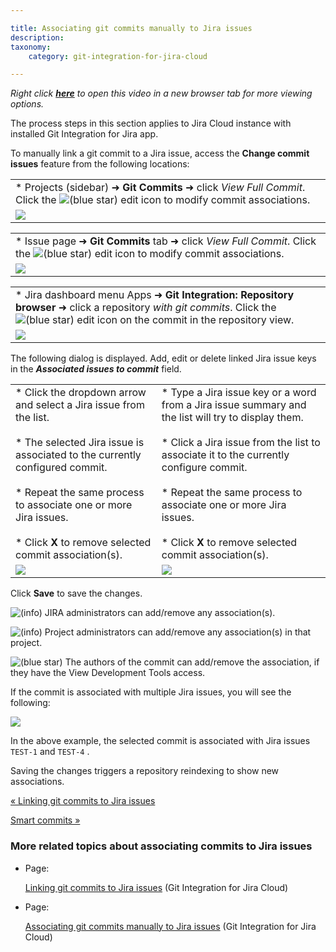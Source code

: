 ```yaml
---

title: Associating git commits manually to Jira issues
description:
taxonomy:
    category: git-integration-for-jira-cloud

---
```

_Right click_ [_**here**_](https://bigbrassband.wistia.com/medias/cq3r68b9ou) _to open this video in a new browser tab for more viewing options._

The process steps in this section applies to Jira Cloud instance with installed Git Integration for Jira app.


To manually link a git commit to a Jira issue, access the **Change commit issues** feature from the following locations:

|     |
| --- |
| *   Projects (sidebar) ➜ **Git Commits** ➜ click _View Full Commit_. Click the ![(blue star)](/wiki/s/-1639011364/6452/8b4898d3c114827e64ec143b4fa79bb76a6cfa5b/_/images/icons/emoticons/star_blue.png) edit icon to modify commit associations. |
| ![](https://bigbrassband.atlassian.net/wiki/download/attachments/1923025256/gitcloud-view-full-commit-dlg-sel.png?version=1&modificationDate=1645083351662&cacheVersion=1&api=v2) |

|     |
| --- |
| *   Issue page ➜ **Git Commits** tab ➜ click _View Full Commit_. Click the ![(blue star)](/wiki/s/-1639011364/6452/8b4898d3c114827e64ec143b4fa79bb76a6cfa5b/_/images/icons/emoticons/star_blue.png) edit icon to modify commit associations. |
| ![](https://bigbrassband.atlassian.net/wiki/download/attachments/1923025256/gitcloud-view-full-commit-issue-page-sel.png?version=1&modificationDate=1645083924640&cacheVersion=1&api=v2) |

|     |
| --- |
| *   Jira dashboard menu Apps ➜ **Git Integration: Repository browser** ➜ click a repository _with git commits_. Click the ![(blue star)](/wiki/s/-1639011364/6452/8b4898d3c114827e64ec143b4fa79bb76a6cfa5b/_/images/icons/emoticons/star_blue.png) edit icon on the commit in the repository view. |
| ![](https://bigbrassband.atlassian.net/wiki/download/attachments/1923025256/gitcloud-repo-browser-assoc-sel-with-browse.png?version=2&modificationDate=1645085300064&cacheVersion=1&api=v2) |


The following dialog is displayed. Add, edit or delete linked Jira issue keys in the _**Associated issues to commit**_ field.

|     |     |
| --- | --- |
| *   Click the dropdown arrow and select a Jira issue from the list.<br>    <br>*   The selected Jira issue is associated to the currently configured commit.<br>    <br>*   Repeat the same process to associate one or more Jira issues.<br>    <br>*   Click **X** to remove selected commit association(s). | *   Type a Jira issue key or a word from a Jira issue summary and the list will try to display them.<br>    <br>*   Click a Jira issue from the list to associate it to the currently configure commit.<br>    <br>*   Repeat the same process to associate one or more Jira issues.<br>    <br>*   Click **X** to remove selected commit association(s). |
| ![](https://bigbrassband.atlassian.net/wiki/download/attachments/1923025256/gitcloud-assoc-commits-dlg-dropdown.png?version=1&modificationDate=1645085650577&cacheVersion=1&api=v2) | ![](https://bigbrassband.atlassian.net/wiki/download/attachments/1923025256/gitcloud-assoc-commits-dlg-typetext.png?version=1&modificationDate=1645085657664&cacheVersion=1&api=v2) |


Click **Save** to save the changes.

![(info)](/wiki/s/-1639011364/6452/8b4898d3c114827e64ec143b4fa79bb76a6cfa5b/_/images/icons/emoticons/information.png) JIRA administrators can add/remove any association(s).

![(info)](/wiki/s/-1639011364/6452/8b4898d3c114827e64ec143b4fa79bb76a6cfa5b/_/images/icons/emoticons/information.png) Project administrators can add/remove any association(s) in that project.

![(blue star)](/wiki/s/-1639011364/6452/8b4898d3c114827e64ec143b4fa79bb76a6cfa5b/_/images/icons/emoticons/star_blue.png) The authors of the commit can add/remove the association, if they have the View Development Tools access.


If the commit is associated with multiple Jira issues, you will see the following:

![](https://bigbrassband.atlassian.net/wiki/download/thumbnails/1923025256/gitcloud-assoc-commits-dlg-multiple.png?version=1&modificationDate=1645086506177&cacheVersion=1&api=v2&width=453&height=209)

In the above example, the selected commit is associated with Jira issues `TEST-1` and `TEST-4` .

Saving the changes triggers a repository reindexing to show new associations.

[« Linking git commits to Jira issues](/wiki/spaces/GITCLOUD/pages/1923025229/Linking+git+commits+to+Jira+issues)

[Smart commits »](/wiki/spaces/GITCLOUD/pages/1923025332/Smart+commits)

### More related topics about associating commits to Jira issues

*   Page:

    [Linking git commits to Jira issues](/wiki/spaces/GITCLOUD/pages/1923025229/Linking+git+commits+to+Jira+issues) (Git Integration for Jira Cloud)

*   Page:

    [Associating git commits manually to Jira issues](/wiki/spaces/GITCLOUD/pages/1923025256/Associating+git+commits+manually+to+Jira+issues) (Git Integration for Jira Cloud)